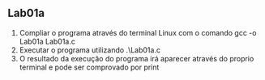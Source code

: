## Lab01a
1. Compliar o programa através do terminal Linux com o comando gcc -o Lab01a Lab01a.c
2. Executar o programa utilizando .\Lab01a.c
3. O resultado da execução do programa irá aparecer através do proprio terminal e pode ser comprovado por print

